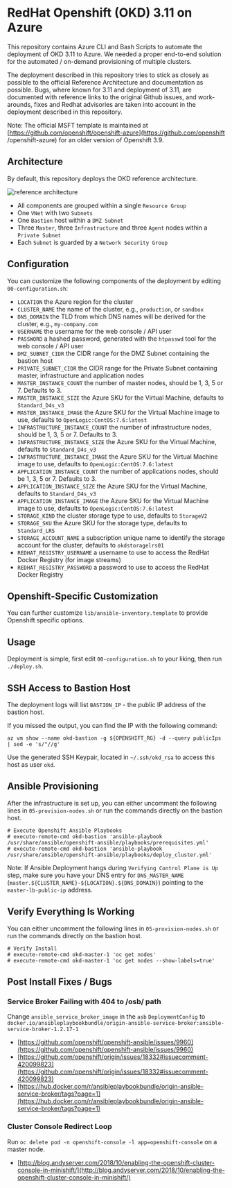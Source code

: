 # RedHat Openshift (OKD) 3.11 on Azure

This repository contains Azure CLI and Bash Scripts to automate the deployment
of OKD 3.11 to Azure.  We needed a proper end-to-end solution for the
automated / on-demand provisioning of multiple clusters.

The deployment described in this repository tries to stick as closely as
possible to the official Reference Architecture and documentation as possible.
Bugs, where known for 3.11 and deployment of 3.11, are documented with
reference links to the original Github issues, and work-arounds, fixes and
Redhat advisories are taken into account in the deployment described in this
repository.

Note: The official MSFT template is maintained at
[https://github.com/openshift/openshift-azure](https://github.com/openshift
/openshift-azure) for an older version of Openshift 3.9.


## Architecture
By default, this repository deploys the OKD reference architecture.

![reference architecture](reference-architecture-azure.png)

- All components are grouped within a single `Resource Group`
- One `VNet` with two `Subnets`
- One `Bastion` host within a `DMZ Subnet`
- Three `Master`, three `Infrastructure` and three `Agent` nodes within a `Private Subnet`
- Each `Subnet` is guarded by a `Network Security Group`

## Configuration
You can customize the following components of the deployment by editing `00-configuration.sh`:

- `LOCATION` the Azure region for the cluster
- `CLUSTER_NAME` the name of the cluster, e.g., `production`, or `sandbox`
- `DNS_DOMAIN` the TLD from which DNS names will be derived for the cluster, e.g., `my-company.com`
- `USERNAME` the username for the web console / API user
- `PASSWORD` a hashed password, generated with the `htpasswd` tool for the web console / API user
- `DMZ_SUBNET_CIDR` the CIDR range for the DMZ Subnet containing the bastion host
- `PRIVATE_SUBNET_CIDR` the CIDR range for the Private Subnet containing master, infrastructure and application nodes
- `MASTER_INSTANCE_COUNT` the number of master nodes, should be 1, 3, 5 or 7. Defaults to 3.
- `MASTER_INSTANCE_SIZE` the Azure SKU for the Virtual Machine, defaults to `Standard_D4s_v3`
- `MASTER_INSTANCE_IMAGE` the Azure SKU for the Virtual Machine image to use, defaults to `OpenLogic:CentOS:7.6:latest`
- `INFRASTRUCTURE_INSTANCE_COUNT` the number of infrastructure nodes, should be 1, 3, 5 or 7. Defaults to 3.
- `INFRASTRUCTURE_INSTANCE_SIZE` the Azure SKU for the Virtual Machine, defaults to `Standard_D4s_v3`
- `INFRASTRUCTURE_INSTANCE_IMAGE` the Azure SKU for the Virtual Machine image to use, defaults to `OpenLogic:CentOS:7.6:latest`
- `APPLICATION_INSTANCE_COUNT` the number of applications nodes, should be 1, 3, 5 or 7. Defaults to 3.
- `APPLICATION_INSTANCE_SIZE` the Azure SKU for the Virtual Machine, defaults to `Standard_D4s_v3`
- `APPLICATION_INSTANCE_IMAGE` the Azure SKU for the Virtual Machine image to use, defaults to `OpenLogic:CentOS:7.6:latest`
- `STORAGE_KIND` the cluster storage type to use, defaults to `StorageV2`
- `STORAGE_SKU` the Azure SKU for the storage type, defaults to `Standard_LRS`
- `STORAGE_ACCOUNT_NAME` a subscription unique name to identify the storage account for the cluster, defaults to `okdstoragelrs01`
- `REDHAT_REGISTRY_USERNAME` a username to use to access the RedHat Docker Registry (for image streams)
- `REDHAT_REGISTRY_PASSWORD` a password to use to access the RedHat Docker Registry

## Openshift-Specific Customization

You can further customize `lib/ansible-inventory.template` to provide Openshift specific options.

## Usage

Deployment is simple, first edit `00-configuration.sh` to your liking, then run `./deploy.sh`. 

## SSH Access to Bastion Host

The deployment logs will list `BASTION_IP` - the public IP address of the bastion host. 

If you missed the output, you can find the IP 
with the following command:

```
az vm show --name okd-bastion -g ${OPENSHIFT_RG} -d --query publicIps | sed -e 's/"//g'
``` 

Use the generated SSH Keypair, located in `~/.ssh/okd_rsa` to access this host as user `okd`.

## Ansible Provisioning

After the infrastructure is set up, you can either uncomment the following lines in `05-provision-nodes.sh` or run the commands directly on the bastion host.
```
# Execute Openshift Ansible Playbooks
# execute-remote-cmd okd-bastion 'ansible-playbook /usr/share/ansible/openshift-ansible/playbooks/prerequisites.yml'
# execute-remote-cmd okd-bastion 'ansible-playbook /usr/share/ansible/openshift-ansible/playbooks/deploy_cluster.yml'
```

Note: If Ansible Deployment hangs during `Verifying Control Plane is Up` step, make sure you have your DNS entry for `DNS_MASTER_NAME` (`master.${CLUSTER_NAME}-${LOCATION}.${DNS_DOMAIN}`)
pointing to the `master-lb-public-ip` address.

## Verify Everything Is Working

You can either uncomment the following lines in `05-provision-nodes.sh` or run the commands directly on the bastion host.

```
# Verify Install
# execute-remote-cmd okd-master-1 'oc get nodes'
# execute-remote-cmd okd-master-1 'oc get nodes --show-labels=true'
```

## Post Install Fixes / Bugs

### Service Broker Failing with 404 to /osb/ path

Change `ansible_service_broker_image` in the `asb` `DeploymentConfig` to `docker.io/ansibleplaybookbundle/origin-ansible-service-broker:ansible-service-broker-1.2.17-1`

- [https://github.com/openshift/openshift-ansible/issues/9960](https://github.com/openshift/openshift-ansible/issues/9960)
- [https://github.com/openshift/origin/issues/18332#issuecomment-420099823](https://github.com/openshift/origin/issues/18332#issuecomment-420099823)
- [https://hub.docker.com/r/ansibleplaybookbundle/origin-ansible-service-broker/tags?page=1](https://hub.docker.com/r/ansibleplaybookbundle/origin-ansible-service-broker/tags?page=1)


### Cluster Console Redirect Loop
Run `oc delete pod -n openshift-console -l app=openshift-console` on a master node.
- [http://blog.andyserver.com/2018/10/enabling-the-openshift-cluster-console-in-minishift/](http://blog.andyserver.com/2018/10/enabling-the-openshift-cluster-console-in-minishift/)




